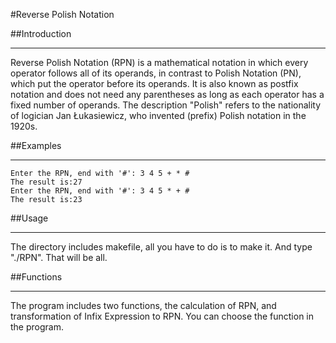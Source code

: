 #Reverse Polish Notation


##Introduction
***
Reverse Polish Notation (RPN) is a mathematical notation in which every operator follows all of its operands, in contrast to Polish Notation (PN), which put the operator before its operands. It is also known as postfix notation and does not need any parentheses as long as each operator has a fixed number of operands. The description "Polish" refers to the nationality of logician Jan Łukasiewicz, who invented (prefix) Polish notation in the 1920s.

##Examples
***

```
Enter the RPN, end with '#': 3 4 5 + * #
The result is:27
Enter the RPN, end with '#': 3 4 5 * + #
The result is:23
```

##Usage
***
The directory includes makefile, all you have to do is to make it. And type "./RPN". That will be all.

##Functions
***
The program includes two functions, the calculation of RPN, and transformation of Infix Expression to RPN. You can choose the function in the program.



